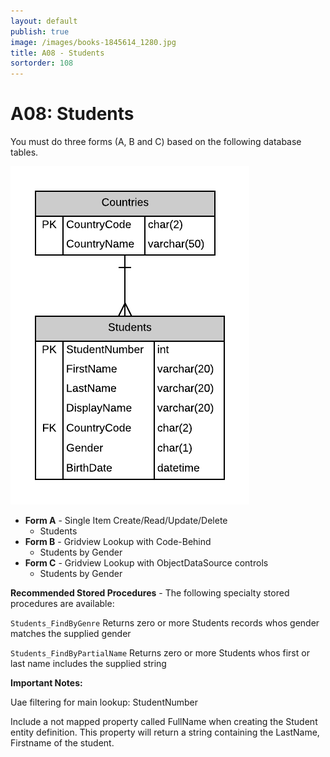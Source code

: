```yaml
---
layout: default
publish: true
image: /images/books-1845614_1280.jpg
title: A08 - Students
sortorder: 108
---
```

# A08: Students

You must do three forms (A, B and C) based on the following database tables.

![](A08.png)

- **Form A** - Single Item Create/Read/Update/Delete
  - Students
- **Form B** - Gridview Lookup with Code-Behind
  - Students by Gender
- **Form C** - Gridview Lookup with ObjectDataSource controls
  - Students by Gender

**Recommended Stored Procedures** - The following specialty stored procedures are available:

`Students_FindByGenre` Returns zero or more Students records whos gender matches the supplied gender

`Students_FindByPartialName` Returns zero or more Students whos first or last name includes the supplied string

**Important Notes:** 

Uae filtering for main lookup: StudentNumber

Include a not mapped property called FullName when creating the Student entity definition. This property will return a string containing the LastName, Firstname of the student.
